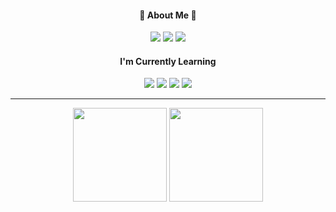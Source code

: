 <div align="center">
  <div>
    <h4>💚 About Me 💚</h4>
    <a href="https://locrian-joke-d70.notion.site/b291d7dcce104955b8b199e1d75d68de"><img src="https://img.shields.io/badge/Resume-50AF95?style=flat-square&logo=Spreadshirt&logoColor=white"/></a>
    <a href="https://sypear.tistory.com/"><img src="https://img.shields.io/badge/Blog-000000?style=flat-square&logo=Tistory&logoColor=white"/></a>
    <a href="mailto:sybae.dev@gmail.com"><img src="https://img.shields.io/badge/Gmail-ea4536?style=flat-square&logo=Gmail&logoColor=white"/></a>
   </div>
   
   <div>
    <h4>I'm Currently Learning</h4>
    <img src="https://img.shields.io/badge/HTML-E34F26?style=flat-square&logo=HTML5&logoColor=white"/>
    <img src="https://img.shields.io/badge/CSS-1572B6?style=flat-square&logo=CSS3&logoColor=white"/>
    <img src="https://img.shields.io/badge/Javascript-de9d27?style=flat-square&logo=Javascript&logoColor=white"/>
    <img src="https://img.shields.io/badge/React-17b6e7?style=flat-square&logo=React&logoColor=white"/>
  </div>
</div>

---

<div align="center">
    <img src="https://github-readme-stats.vercel.app/api/top-langs/?username=sypear&layout=compact&theme=swift" height="150"/>
    <img src="https://github-readme-stats.vercel.app/api?username=sypear&show_icons=true&theme=swift" height="150"/>
</div>
